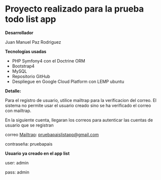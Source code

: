 # Proyecto realizado para la prueba todo list app

**Desarrollador**

Juan Manuel Paz Rodriguez


**Tecnologías usadas**
- PHP Symfony4 con el Doctrine ORM
- Bootstrap4
- MySQL
- Repositorio GitHub
- Despliegue en Google Cloud Platform con LEMP ubuntu 


**Detalle:**

Para el registro de usuario, utilice mailtrap para la verificacion del correo. El sistema no permite usar el usuario creado sino se ha verificado el correo con mailtrap.

En la siguiente cuenta, llegaran los correos para autenticar las cuentas de usuario que se registran

correo [Mailtrap](https://mailtrap.io/signin): pruebapaislistapp@gmail.com

contraseña: pruebapais


**Usuario ya creado en el app list**

user: admin

pass: admin

